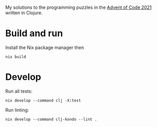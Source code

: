 My solutions to the programming puzzles in the [Advent of Code
2021](https://adventofcode.com/2021) written in Clojure.

# Build and run

Install the Nix package manager then

```
nix build
```

# Develop

Run all tests:
```
nix develop --command clj -X:test
```

Run linting:

```
nix develop --command clj-kondo --lint .
```
